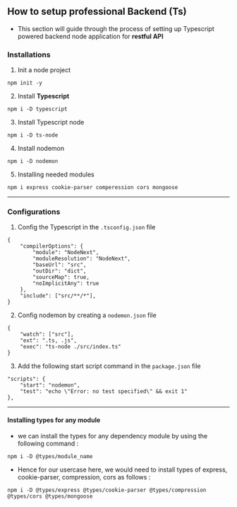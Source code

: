## How to setup professional Backend (**Ts**)

- This section will guide through the process of setting up Typescript powered backend node application for **restful API** 

### Installations 

1. Init a node project 
```shell
npm init -y
```

2. Install **Typescript**
```shell
npm i -D typescript
```

3. Install Typescript node
```shell
npm i -D ts-node
```

4. Install nodemon 
```shell
npm i -D nodemon
```

5. Installing needed modules 
```shell
npm i express cookie-parser comperession cors mongoose
```

---

### Configurations

1. Config the Typescript in the `.tsconfig.json` file 
```shell
{
    "compilerOptions": {
        "module": "NodeNext",
        "moduleResolution": "NodeNext",
        "baseUrl": "src",
        "outDir": "dict",
        "sourceMap": true,
        "noImplicitAny": true
    },
    "include": ["src/**/*"],
}
```

2. Config nodemon by creating a `nodemon.json` file 
```shell
{
    "watch": ["src"],
    "ext": ".ts, .js",
    "exec": "ts-node ./src/index.ts"
}
```

3. Add the following start script command in the `package.json` file 
```shell
"scripts": {
	"start": "nodemon",
	"test": "echo \"Error: no test specified\" && exit 1"
},
```

---


#### Installing types for any module

- we can install the types for any dependency module by using the following command : 
```shell
npm i -D @types/module_name
```

- Hence for our usercase here, we would need to install types of express, cookie-parser, compression, cors as follows : 
```shell
npm i -D @types/express @types/cookie-parser @types/compression @types/cors @types/mongoose
```

